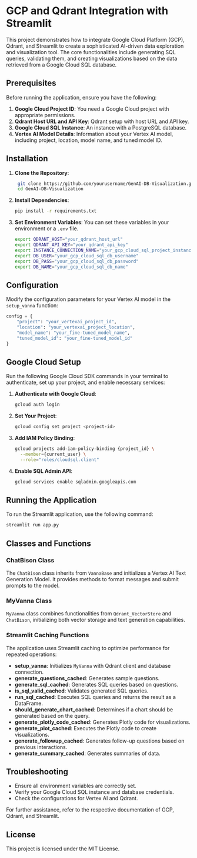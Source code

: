 # GCP and Qdrant Integration with Streamlit

This project demonstrates how to integrate Google Cloud Platform (GCP), Qdrant, and Streamlit to create a sophisticated AI-driven data exploration and visualization tool. The core functionalities include generating SQL queries, validating them, and creating visualizations based on the data retrieved from a Google Cloud SQL database.

## Prerequisites

Before running the application, ensure you have the following:

1. **Google Cloud Project ID**: You need a Google Cloud project with appropriate permissions.
2. **Qdrant Host URL and API Key**: Qdrant setup with host URL and API key.
3. **Google Cloud SQL Instance**: An instance with a PostgreSQL database.
4. **Vertex AI Model Details**: Information about your Vertex AI model, including project, location, model name, and tuned model ID.

## Installation

1. **Clone the Repository**:

   ```sh
    git clone https://github.com/yourusername/GenAI-DB-Visualization.git
    cd GenAI-DB-Visualization
   ```

2. **Install Dependencies**:

   ```sh
   pip install -r requirements.txt
   ```

3. **Set Environment Variables**:
   You can set these variables in your environment or a `.env` file.
   ```sh
   export QDRANT_HOST="your_qdrant_host_url"
   export QDRANT_API_KEY="your_qdrant_api_key"
   export INSTANCE_CONNECTION_NAME="your_gcp_cloud_sql_project_instance_id"
   export DB_USER="your_gcp_cloud_sql_db_username"
   export DB_PASS="your_gcp_cloud_sql_db_password"
   export DB_NAME="your_gcp_cloud_sql_db_name"
   ```

## Configuration

Modify the configuration parameters for your Vertex AI model in the `setup_vanna` function:

```python
config = {
    "project": "your_vertexai_project_id",
    "location": "your_vertexai_project_location",
    "model_name": "your_fine-tuned_model_name",
    "tuned_model_id": "your_fine-tuned_model_id"
}
```

## Google Cloud Setup

Run the following Google Cloud SDK commands in your terminal to authenticate, set up your project, and enable necessary services:

1. **Authenticate with Google Cloud**:

   ```sh
   gcloud auth login
   ```

2. **Set Your Project**:

   ```sh
   gcloud config set project <project-id>
   ```

3. **Add IAM Policy Binding**:

   ```sh
   gcloud projects add-iam-policy-binding {project_id} \
     --member={current_user} \
     --role="roles/cloudsql.client"
   ```

4. **Enable SQL Admin API**:
   ```sh
   gcloud services enable sqladmin.googleapis.com
   ```

## Running the Application

To run the Streamlit application, use the following command:

```sh
streamlit run app.py
```

## Classes and Functions

### ChatBison Class

The `ChatBison` class inherits from `VannaBase` and initializes a Vertex AI Text Generation Model. It provides methods to format messages and submit prompts to the model.

### MyVanna Class

`MyVanna` class combines functionalities from `Qdrant_VectorStore` and `ChatBison`, initializing both vector storage and text generation capabilities.

### Streamlit Caching Functions

The application uses Streamlit caching to optimize performance for repeated operations:

- **setup_vanna**: Initializes `MyVanna` with Qdrant client and database connection.
- **generate_questions_cached**: Generates sample questions.
- **generate_sql_cached**: Generates SQL queries based on questions.
- **is_sql_valid_cached**: Validates generated SQL queries.
- **run_sql_cached**: Executes SQL queries and returns the result as a DataFrame.
- **should_generate_chart_cached**: Determines if a chart should be generated based on the query.
- **generate_plotly_code_cached**: Generates Plotly code for visualizations.
- **generate_plot_cached**: Executes the Plotly code to create visualizations.
- **generate_followup_cached**: Generates follow-up questions based on previous interactions.
- **generate_summary_cached**: Generates summaries of data.

## Troubleshooting

- Ensure all environment variables are correctly set.
- Verify your Google Cloud SQL instance and database credentials.
- Check the configurations for Vertex AI and Qdrant.

For further assistance, refer to the respective documentation of GCP, Qdrant, and Streamlit.

## License

This project is licensed under the MIT License.
